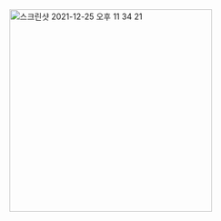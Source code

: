 <img width="356" alt="스크린샷 2021-12-25 오후 11 34 21" src="https://user-images.githubusercontent.com/58182106/147387526-5f5155d3-0aff-4dc8-8334-b62f1dc73162.png">
